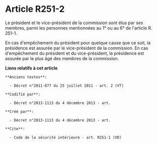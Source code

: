 # Article R251-2

Le président et le vice-président de la commission sont élus par ses membres, parmi les personnes mentionnées au 1° ou au 6°
de l'article R. 251-1.

En cas d'empêchement du président pour quelque cause que ce soit, la présidence est assurée par le vice-président de la
commission. En cas d'empêchement du président et du vice-président, la présidence est assurée par le plus âgé des membres de
la commission.

**Liens relatifs à cet article**

	**Anciens textes**:

	  - Décret n°2011-877 du 25 juillet 2011 - art. 2 (VT)

	**Codifié par**:

	  - Décret n°2013-1113 du 4 décembre 2013 - art.

	**Créé par**:

	  - Décret n°2013-1113 du 4 décembre 2013 - art.

	**Cite**:

	  - Code de la sécurité intérieure - art. R251-1 (VD)
